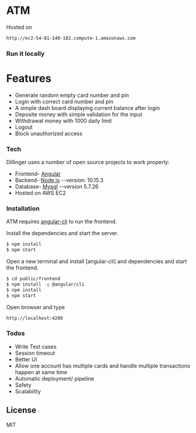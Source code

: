 # ATM

Hosted on
```sh
http://ec2-54-81-140-182.compute-1.amazonaws.com
```
### Run it locally


# Features

  - Generate random empty card number and pin
  - Login with correct card number and pin
  - A simple dash board displaying current balance after login
  - Deposite money with simple validation for the input
  - Withdrawal money with 1000 daily limit
  - Logout
  - Block unauthorized access

### Tech

Dillinger uses a number of open source projects to work properly:

* Frontend- [Angular]
* Backend- [Node.js]  --version: 10.15.3
* Database- [Mysql] --version 5.7.26
* Hosted on AWS EC2

### Installation

ATM requires [angular-cli](https://cli.angular.io/) to run the frontend.

Install the dependencies and start the server.

```sh
$ npm install
$ npm start
```
Open a new terminal and install [angular-cli] and dependencies and start the frontend.
```sh
$ cd public/frontend
$ npm install -g @angular/cli
$ npm install
$ npm start
```
Open browser and type
```sh
http://localhost:4200
```
### Todos

 - Write Test cases
 - Session timeout
 - Better UI
 - Allow one account has multiple cards and handle multiple transactions happen at same time
 - Automatic deployment/ pipeline
 - Safety
 - Scalability

License
----

MIT

   [node.js]: <http://nodejs.org>
   [Angular]: <https://angular.io/>
   [Mysql]: <https://www.mysql.com/>

